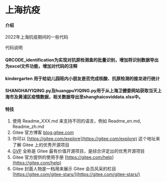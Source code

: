 # 上海抗疫

#### 介绍
2022年上海抗疫期间的一些代码

代码说明

#### QRCODE_identification为实现对抗原检测盒的批量识别，增加将识别数据导出为excel文件功能，增加对代码的注释

#### kindergarten 用于给幼儿园班内小朋友是否完成核酸、抗原检测的接龙进行统计

#### SHANGHAIYIQING.py及huangpuYIQING.py用于从上海卫健委网站获取当天上海市及黄浦区疫情数据，相关数据导出至shanghaicoviddata.xlsx中。





#### 特技

1.  使用 Readme\_XXX.md 来支持不同的语言，例如 Readme\_en.md, Readme\_zh.md
2.  Gitee 官方博客 [blog.gitee.com](https://blog.gitee.com)
3.  你可以 [https://gitee.com/explore](https://gitee.com/explore) 这个地址来了解 Gitee 上的优秀开源项目
4.  [GVP](https://gitee.com/gvp) 全称是 Gitee 最有价值开源项目，是综合评定出的优秀开源项目
5.  Gitee 官方提供的使用手册 [https://gitee.com/help](https://gitee.com/help)
6.  Gitee 封面人物是一档用来展示 Gitee 会员风采的栏目 [https://gitee.com/gitee-stars/](https://gitee.com/gitee-stars/)
